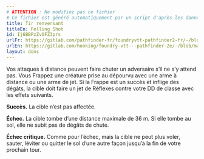 ```yaml
---
# ATTENTION : Ne modifiez pas ce fichier
# Ce fichier est généré automatiquement par un script d'après les données du module Foundry VTT officiel et de sa traduction
title: Tir renversant
titleEn: Felling Shot
id: Ij6BBPzZvOFZ3prs
urlFr: https://gitlab.com/pathfinder-fr/foundryvtt-pathfinder2-fr/-/blob/master/data/feats/Ij6BBPzZvOFZ3prs.htm
urlEn: https://gitlab.com/hooking/foundry-vtt---pathfinder-2e/-/blob/master/packs/data/feats.db/felling-shot.json
layout: dons
---
```

Vos attaques à distance peuvent faire chuter un adversaire s’il ne s’y attend pas. Vous Frappez une créature prise au dépourvu avec une arme à distance ou une arme de jet. Si la Frappe est un succès et inflige des dégâts, la cible doit faire un jet de Réflexes contre votre DD de classe avec les effets suivants.
 
**Succès.** La cible n’est pas affectée.

**Échec.** La cible tombe d’une distance maximale de 36 m. Si elle tombe au sol, elle ne subit pas de dégâts de chute.

**Échec critique.** Comme pour l’échec, mais la cible ne peut plus voler, sauter, léviter ou quitter le sol d’une autre façon jusqu’à la fin de votre prochain tour.
